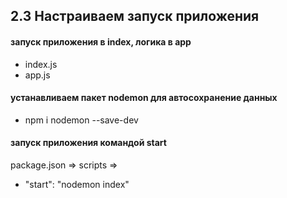 ## 2.3 Настраиваем запуск приложения

#### запуск приложения в index, логика в app

- index.js
- app.js

#### устанавливаем пакет nodemon для автосохранение данных

- npm i nodemon --save-dev

#### запуск приложения командой start

package.json => scripts =>

- "start": "nodemon index"
